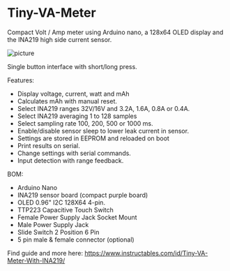 # Tiny-VA-Meter
Compact Volt / Amp meter  using Arduino nano, a 128x64 OLED display and the INA219 high side current sensor.

![picture](pictures/IMG_4740.JPG)

Single button interface with short/long press.

Features:
- Display voltage, current, watt and mAh
- Calculates mAh with manual reset.
- Select INA219 ranges 32V/16V and 3.2A, 1.6A, 0.8A or 0.4A.
- Select INA219 averaging 1 to 128 samples 
- Select sampling rate 100, 200, 500 or 1000 ms.
- Enable/disable sensor sleep to lower leak current in sensor.
- Settings are stored in EEPROM and reloaded on boot
- Print results on serial.
- Change settings with serial commands.
- Input detection with range feedback.

BOM:
- Arduino Nano
- INA219 sensor board (compact purple board)
- OLED 0.96" I2C 128X64 4-pin.
- TTP223 Capacitive Touch Switch
- Female Power Supply Jack Socket Mount
- Male Power Supply Jack
- Slide Switch 2 Position 6 Pin
- 5 pin male & female connector (optional)

Find guide and more here:
https://www.instructables.com/id/Tiny-VA-Meter-With-INA219/

